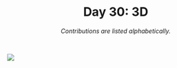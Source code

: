<h1 align="center">Day 30: 3D</h1>
<p align="center"><em>Contributions are listed alphabetically.</em></p>
<br>

![](https://raw.githubusercontent.com/Z3tt/30DayChartChallenge_Collection2021/main/contributions/30_3D/30_3D_collage.jpg)
